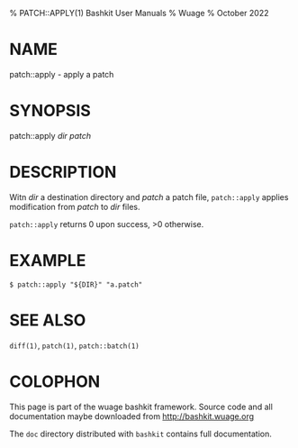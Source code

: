 % PATCH::APPLY(1) Bashkit User Manuals
% Wuage
% October 2022

# NAME

patch::apply - apply a patch

# SYNOPSIS

patch::apply *dir* *patch*

# DESCRIPTION

Witn *dir* a destination directory and *patch* a patch file,
`patch::apply` applies modification from *patch* to *dir* files.

`patch::apply` returns 0 upon success, >0 otherwise.

# EXAMPLE

    $ patch::apply "${DIR}" "a.patch"

# SEE ALSO

`diff(1)`, `patch(1)`, `patch::batch(1)`

# COLOPHON
This page is part of the wuage bashkit framework. Source code and all
documentation maybe downloaded from <http://bashkit.wuage.org>

The `doc` directory distributed with `bashkit` contains full documentation.

